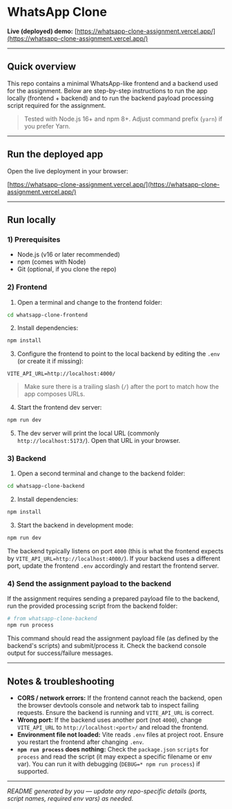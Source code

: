 # WhatsApp Clone

**Live (deployed) demo:** [https://whatsapp-clone-assignment.vercel.app/](https://whatsapp-clone-assignment.vercel.app/)

---

## Quick overview

This repo contains a minimal WhatsApp-like frontend and a backend used for the assignment. Below are step-by-step instructions to run the app locally (frontend + backend) and to run the backend payload processing script required for the assignment.

> Tested with Node.js 16+ and npm 8+. Adjust command prefix (`yarn`) if you prefer Yarn.

---

## Run the deployed app

Open the live deployment in your browser:

[https://whatsapp-clone-assignment.vercel.app/](https://whatsapp-clone-assignment.vercel.app/)

---

## Run locally

### 1) Prerequisites

* Node.js (v16 or later recommended)
* npm (comes with Node)
* Git (optional, if you clone the repo)

### 2) Frontend

1. Open a terminal and change to the frontend folder:

```bash
cd whatsapp-clone-frontend
```

2. Install dependencies:

```bash
npm install
```

3. Configure the frontend to point to the local backend by editing the `.env` (or create it if missing):

```env
VITE_API_URL=http://localhost:4000/
```

> Make sure there is a trailing slash (`/`) after the port to match how the app composes URLs.

4. Start the frontend dev server:

```bash
npm run dev
```

5. The dev server will print the local URL (commonly `http://localhost:5173/`). Open that URL in your browser.

### 3) Backend

1. Open a second terminal and change to the backend folder:

```bash
cd whatsapp-clone-backend
```

2. Install dependencies:

```bash
npm install
```

3. Start the backend in development mode:

```bash
npm run dev
```

The backend typically listens on port `4000` (this is what the frontend expects by `VITE_API_URL=http://localhost:4000/`). If your backend uses a different port, update the frontend `.env` accordingly and restart the frontend server.

### 4) Send the assignment payload to the backend

If the assignment requires sending a prepared payload file to the backend, run the provided processing script from the backend folder:

```bash
# from whatsapp-clone-backend
npm run process
```

This command should read the assignment payload file (as defined by the backend's scripts) and submit/process it. Check the backend console output for success/failure messages.

---

## Notes & troubleshooting

* **CORS / network errors:** If the frontend cannot reach the backend, open the browser devtools console and network tab to inspect failing requests. Ensure the backend is running and `VITE_API_URL` is correct.
* **Wrong port:** If the backend uses another port (not `4000`), change `VITE_API_URL` to `http://localhost:<port>/` and reload the frontend.
* **Environment file not loaded:** Vite reads `.env` files at project root. Ensure you restart the frontend after changing `.env`.
* **`npm run process` does nothing:** Check the `package.json` `scripts` for `process` and read the script (it may expect a specific filename or env var). You can run it with debugging (`DEBUG=* npm run process`) if supported.

---



*README generated by you — update any repo-specific details (ports, script names, required env vars) as needed.*
